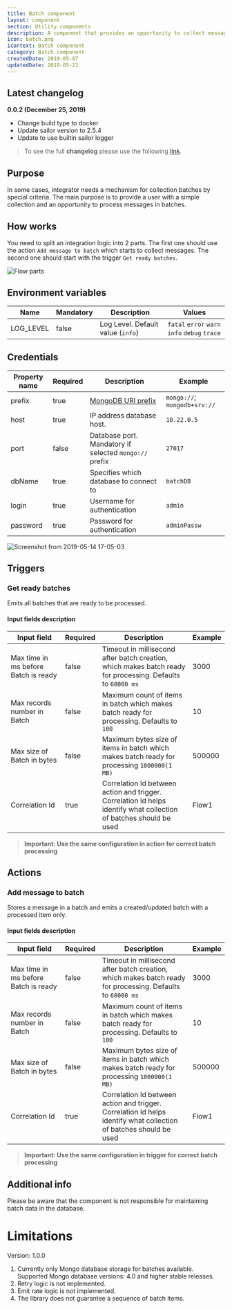```yaml
---
title: Batch component
layout: component
section: Utility components
description: A component that provides an opportunity to collect messages to a batch.
icon: batch.png
icontext: Batch component
category: Batch component
createdDate: 2019-05-07
updatedDate: 2019-05-22
---
```


## Latest changelog

**0.0.2 (December 25, 2019)**

* Change build type to docker
* Update sailor version to 2.5.4
* Update to use builtin sailor logger

> To see the full **changelog** please use the following [link](/components/batch/changelog).

## Purpose

In some cases, integrator needs a mechanism for collection batches by special criteria. The main purpose is to provide a user with a simple collection and an opportunity to process messages in batches.

## How works

You need to split an integration logic into 2 parts. The first one should use the action `Add message to batch` which starts to collect messages. The second one should start with the trigger `Get ready batches`.

![Flow parts](https://user-images.githubusercontent.com/13310949/57698996-97aa4580-765f-11e9-8ab8-205b7927d33a.png)

## Environment variables

| Name | Mandatory | Description | Values |
| ---- |--------- |----------- |------ |
| LOG_LEVEL | false | Log Level. Default value (`info`) | `fatal` `error` `warn` `info` `debug` `trace` |

## Credentials

| Property name | Required | Description | Example |
|-------------|--------|-----------|-------|
| prefix       | true   | [MongoDB URI prefix](https://docs.mongodb.com/manual/reference/connection-string/) | `mongo://`; `mongodb+srv://` |
| host         | true   | IP address database host. | `10.22.0.5` |
| port         | false  | Database port. Mandatory if selected `mongo://` prefix | `27017` |
| dbName       | true   | Specifies which database to connect to | `batchDB` |
| login        | true   | Username for authentication | `admin` |
| password     | true   | Password for authentication | `adminPassw` |

![Screenshot from 2019-05-14 17-05-03](https://user-images.githubusercontent.com/13310949/57704412-80bd2080-766a-11e9-977f-86f96820d30d.png)

## Triggers

### Get ready batches
Emits all batches that are ready to be processed.

#### Input fields description

| Input field | Required | Description | Example |
|-----------|--------|---------|---------|
| Max time in ms before Batch is ready | false | Timeout in millisecond after batch creation, which makes batch ready for processing. Defaults to `60000 ms` | 3000 |
| Max records number in Batch | false | Maximum count of items in batch which makes batch ready for processing. Defaults to `100` | 10 |
| Max size of Batch in bytes | false | Maximum bytes size of items in batch which makes batch ready for processing `1000000(1 MB)` | 500000 |
| Correlation Id | true | Correlation Id between action and trigger. Correlation Id helps identify what collection of batches should be used | Flow1 |

> **Important: Use the same configuration in action for correct batch processing**

## Actions

### Add message to batch
Stores a message in a batch and emits a created/updated batch with a processed item only.

#### Input fields description

| Input field | Required | Description | Example |
|-----------|--------|---------|---------|
| Max time in ms before Batch is ready | false | Timeout in millisecond after batch creation, which makes batch ready for processing. Defaults to `60000 ms` | 3000 |
| Max records number in Batch | false | Maximum count of items in batch which makes batch ready for processing. Defaults to `100` | 10 |
| Max size of Batch in bytes | false | Maximum bytes size of items in batch which makes batch ready for processing `1000000(1 MB)` | 500000 |
| Correlation Id | true | Correlation Id between action and trigger. Correlation Id helps identify what collection of batches should be used | Flow1 |


> **Important: Use the same configuration in trigger for correct batch processing**

## Additional info

Please be aware that the component is not responsible for maintaining batch data in the database.

# Limitations

Version: 1.0.0

1. Currently only Mongo database storage for batches available.
Supported Mongo database versions: 4.0 and higher stable releases.
2. Retry logic is not implemented.
3. Emit rate logic is not implemented.
4. The library does not guarantee a sequence of batch items.
